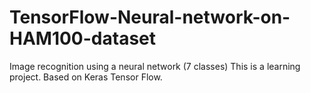 # TensorFlow-Neural-network-on-HAM100-dataset
Image recognition using a neural network (7 classes) This is a learning project. Based on Keras Tensor Flow.
